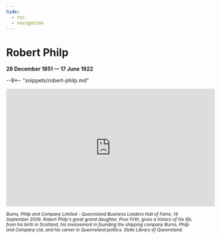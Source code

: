```yaml
---
hide:
  - toc
  - navigation 
---
```


# Robert Philp

**28 December 1851 — 17 June 1922**

--8<-- "snippets/robert-philp.md"

<iframe width="560" height="315" src="https://www.youtube.com/embed/Dy_g90njugU?controls=0&amp;start=16" title="Burns, Philp and Company Limited - Queensland Business Leaders Hall of Fame" frameborder="0" allow="accelerometer; autoplay; clipboard-write; encrypted-media; gyroscope; picture-in-picture" allowfullscreen></iframe>

*<small>Burns, Philp and Company Limited - Queensland Business Leaders Hall of Fame, 14 September 2009. Robert Philp's great grand daughter, Prue Firth, gives a history of his life, from his birth in Scotland, his involvement in founding the shipping company Burns, Philp and Company Ltd, and his career in Queensland politics. State Library of Queensland.</small>* 